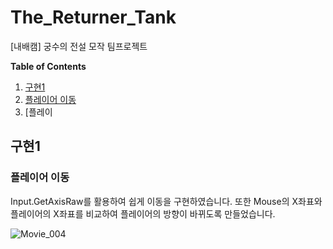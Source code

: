 # The_Returner_Tank
[내배캠] 궁수의 전설 모작 팀프로젝트

**Table of Contents**
1. [구현1](#구현1)
  1. [플레이어 이동](#플레이어-이동)
  1. [플레이

## 구현1

### 플레이어 이동
Input.GetAxisRaw를 활용하여 쉽게 이동을 구현하였습니다. 또한 Mouse의 X좌표와 플레이어의 X좌표를 비교하여 플레이어의 방향이 바뀌도록 만들었습니다.

![Movie_004](https://github.com/user-attachments/assets/2c5fb0fd-a71b-4fb4-bd7b-bdb92561f98d)
